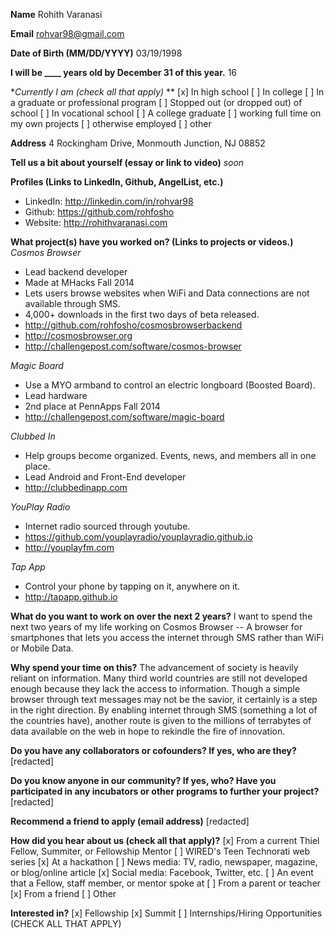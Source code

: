 **Name**
Rohith Varanasi
  
**Email**
rohvar98@gmail.com

**Date of Birth (MM/DD/YYYY)**
03/19/1998

**I will be ____ years old by December 31 of this year.**
16

**Currently I am (check all that apply)* **
[x] In high school
[ ] In college
[ ] In a graduate or professional program
[ ] Stopped out (or dropped out) of school
[ ] In vocational school
[ ] A college graduate
[ ] working full time on my own projects
[ ] otherwise employed
[ ] other

**Address**
4 Rockingham Drive, Monmouth Junction, NJ 08852

**Tell us a bit about yourself (essay or link to video)**
_soon_

**Profiles (Links to LinkedIn, Github, AngelList, etc.)**
- LinkedIn:    http://linkedin.com/in/rohvar98
- Github:       https://github.com/rohfosho
- Website:     http://rohithvaranasi.com

**What project(s) have you worked on? (Links to projects or videos.)**
_Cosmos Browser_
- Lead backend developer
- Made at MHacks Fall 2014
- Lets users browse websites when WiFi and Data connections are not available through SMS.
- 4,000+ downloads in the first two days of beta released. 
- http://github.com/rohfosho/cosmosbrowserbackend 
- http://cosmosbrowser.org 
- http://challengepost.com/software/cosmos-browser

_Magic Board_
- Use a MYO armband to control an electric longboard (Boosted Board).
- Lead hardware
- 2nd place at PennApps Fall 2014
- http://challengepost.com/software/magic-board

_Clubbed In_
- Help groups become organized. Events, news, and members all in one place.
- Lead Android and Front-End developer
- http://clubbedinapp.com

_YouPlay Radio_
- Internet radio sourced through youtube.
- https://github.com/youplayradio/youplayradio.github.io
- http://youplayfm.com

_Tap App_
- Control your phone by tapping on it, anywhere on it.
- http://tapapp.github.io

**What do you want to work on over the next 2 years?**
I want to spend the next two years of my life working on Cosmos Browser -- A browser for smartphones that lets you access the internet through SMS rather than WiFi or Mobile Data.

**Why spend your time on this?**
The advancement of society is heavily reliant on information. Many third world countries are still not developed enough because they lack the access to information. Though a simple browser through text messages may not be the savior, it certainly is a step in the right direction. By enabling internet through SMS (something a lot of the countries have), another route is given to the millions of terrabytes of data available on the web in hope to rekindle the fire of innovation. 

**Do you have any collaborators or cofounders? If yes, who are they?**
[redacted]

**Do you know anyone in our community? If yes, who? Have you participated in any incubators or other programs to further your project?**
[redacted]


**Recommend a friend to apply (email address)**
[redacted]


**How did you hear about us (check all that apply)?**
[x] From a current Thiel Fellow, Summiter, or Fellowship Mentor
[ ] WIRED's Teen Technorati web series
[x] At a hackathon
[ ] News media: TV, radio, newspaper, magazine, or blog/online article
[x] Social media: Facebook, Twitter, etc.
[ ] An event that a Fellow, staff member, or mentor spoke at
[ ] From a parent or teacher
[x] From a friend
[ ] Other

**Interested in?**
[x] Fellowship
[x] Summit
[ ] Internships/Hiring Opportunities
(CHECK ALL THAT APPLY)
